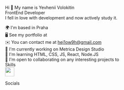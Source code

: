 Hi 👋 My name is Yevhenii Volokitin <br>
FrontEnd Developer <br>
I fell in love with development and now actively study it. <br>

🌍  I'm based in Praha <br>
🖥️  See my portfolio at <br>
✉️  You can contact me at hej1ow9h@gmail.com <br>
🚀  I'm currently working on Metrica Design Studio <br>
🧠  I'm learning HTML, CSS, JS, React, Node.JS <br>
🤝  I'm open to collaborating on any interesting projects to <br>
Skills <br>
<img src="https://raw.githubusercontent.com/danielcranney/readme-generator/main/public/icons/skills/javascript-colored.svg" height="30px" alt=""><img src="" alt=""><img src="" alt=""><img src="" alt=""><img src="" alt=""><img src="" alt=""><img src="" alt=""><img src="" alt=""><br>
 
Socials <br>
   
